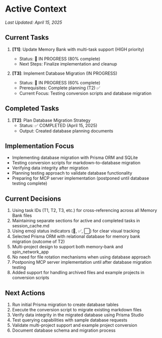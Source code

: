 # Active Context

*Last Updated: April 15, 2025*

## Current Tasks
1. **[T1]**: Update Memory Bank with multi-task support (HIGH priority)
   - Status: 🔄 IN PROGRESS (80% complete)
   - Next Steps: Finalize implementation and cleanup

2. **[T3]**: Implement Database Migration (IN PROGRESS)
   - Status: 🔄 IN PROGRESS (60% complete)
   - Prerequisites: Complete planning (T2) ✅
   - Current Focus: Testing conversion scripts and database migration

## Completed Tasks
1. **[T2]**: Plan Database Migration Strategy
   - Status: ✅ COMPLETED (April 15, 2025)
   - Output: Created database planning documents

## Implementation Focus
- Implementing database migration with Prisma ORM and SQLite
- Testing conversion scripts for markdown-to-database migration
- Verifying data integrity after migration
- Planning testing approach to validate database functionality
- Preparing for MCP server implementation (postponed until database testing complete)

## Current Decisions
1. Using task IDs (T1, T2, T3, etc.) for cross-referencing across all Memory Bank files
2. Maintaining separate sections for active and completed tasks in session_cache.md
3. Using emoji status indicators (🔄, ✅, ⬜) for clear visual tracking
4. Selected Prisma ORM with relational database for memory bank migration (outcome of T2)
5. Multi-project design to support both memory-bank and spin_network_app
6. No need for file rotation mechanisms when using database approach
7. Postponing MCP server implementation until after database migration testing
8. Added support for handling archived files and example projects in conversion scripts

## Next Actions
1. Run initial Prisma migration to create database tables
2. Execute the conversion script to migrate existing markdown files
3. Verify data integrity in the migrated database using Prisma Studio
4. Test querying capabilities with sample database requests
5. Validate multi-project support and example project conversion
6. Document database schema and migration process
